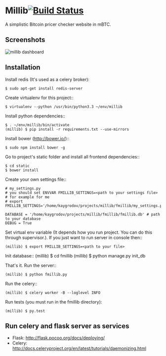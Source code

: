 Millib[![Build Status](https://travis-ci.org/kaygorodov/millib.png?branch=master)](https://travis-ci.org/kaygorodov/millib)
======

A simplistic Bitcoin pricer checker website in mBTC.

Screenshots
-----------

![millib dashboard](https://github.com/kaygorodov/millib/raw/master/docs/images/screenshot_dashboard.png)

Installation
-----------

Install redis (It's used as a celery broker):

    $ sudo apt-get install redis-server

Create virtualenv for this project::

    $ virtualenv --python /usr/bin/python3.3 ~/env/millib

Install python dependencies::

    $ . ~/env/millib/bin/activate
    (millib) $ pip install -r requirements.txt --use-mirrors

Install bower (http://bower.io/)::

    $ sudo npm install bower -g

Go to project's static folder and install all frontend dependencies::

    $ cd static
    $ bower install

Create your own settings file::

    # my_settings.py
    # you should set ENVVAR FMILLIB_SETTINGS=<path to your settings file>
    # for example for me
    # export FMILLIB_SETTINGS='/home/kaygrodov/projects/millib/fmillib/my_settings.py'

    DATABASE = '/home/kaygrodov/projects/millib/fmillib/fmillib.db' # path to your database
    DEBUG = True

Set virtual env variable (It depends how you run project. You can do this through supervisor.).
If you just want to run server in console then::

    (millib) $ export FMILLIB_SETTINGS=<path to your file>

Init database::
    (millib) $ cd fmillib
    (millib) $ python manage.py init_db

That's it. Run the server::

    (millib) $ python fmillib.py

Run the celery::

    (millib) $ celery worker -B --loglevel INFO

Run tests (you must run in the fmillib directory):

    (millib) $ py.test


Run celery and flask server as services
-----------

* Flask: http://flask.pocoo.org/docs/deploying/
* Celery: http://docs.celeryproject.org/en/latest/tutorials/daemonizing.html


